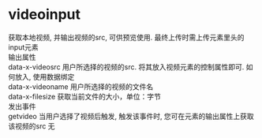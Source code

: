 # videoinput
获取本地视频, 并输出视频的src, 可供预览使用. 最终上传时需上传元素里头的input元素<br>
输出属性<br>
data-x-videosrc	用户所选择的视频的src. 将其放入视频元素的控制属性即可. 如何放入, 使用数据绑定	<br>
data-x-videoname	用户所选择的视频的文件名	<br>
data-x-filesize	获取当前文件的大小，单位：字节	<br>
发出事件<br>
getvideo	当用户选择了视频后触发, 触发该事件时, 您可在元素的输出属性上获取该视频的src	无<br>
